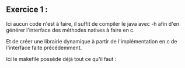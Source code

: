 ## Exercice 1 :

Ici aucun code n'est à faire, il suffit de compiler le java avec -h afin d'en générer l'interface des méthodes natives à faire en c.

Et de créer une librairie dynamique à partir de l'implémentation en c de l'interface faite précédemment.

Ici le makefile possède déjà tout ce qu'il faut :

```makefile

```